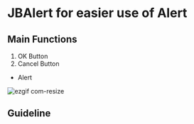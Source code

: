 # JBAlert for easier use of Alert

## Main Functions
1. OK Button
2. Cancel Button

- Alert

![ezgif com-resize](https://user-images.githubusercontent.com/52398126/79315359-c13db200-7f3d-11ea-9a64-d9e856d14ae8.gif)

## Guideline

